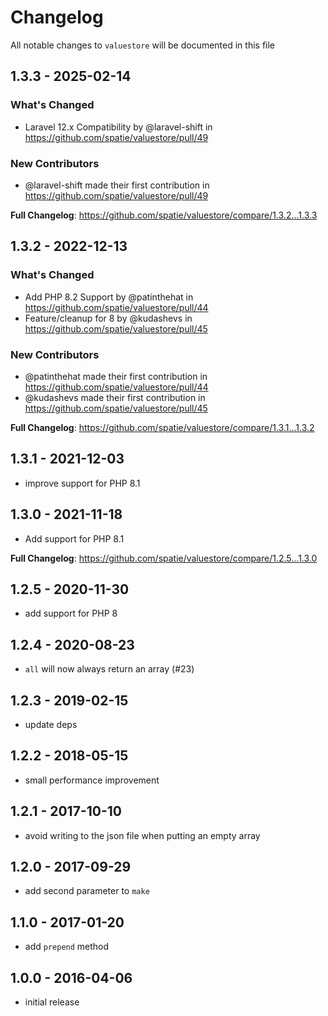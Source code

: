 # Changelog

All notable changes to `valuestore` will be documented in this file

## 1.3.3 - 2025-02-14

### What's Changed

* Laravel 12.x Compatibility by @laravel-shift in https://github.com/spatie/valuestore/pull/49

### New Contributors

* @laravel-shift made their first contribution in https://github.com/spatie/valuestore/pull/49

**Full Changelog**: https://github.com/spatie/valuestore/compare/1.3.2...1.3.3

## 1.3.2 - 2022-12-13

### What's Changed

- Add PHP 8.2 Support by @patinthehat in https://github.com/spatie/valuestore/pull/44
- Feature/cleanup for 8 by @kudashevs in https://github.com/spatie/valuestore/pull/45

### New Contributors

- @patinthehat made their first contribution in https://github.com/spatie/valuestore/pull/44
- @kudashevs made their first contribution in https://github.com/spatie/valuestore/pull/45

**Full Changelog**: https://github.com/spatie/valuestore/compare/1.3.1...1.3.2

## 1.3.1 - 2021-12-03

- improve support for PHP 8.1

## 1.3.0 - 2021-11-18

- Add support for PHP 8.1

**Full Changelog**: https://github.com/spatie/valuestore/compare/1.2.5...1.3.0

## 1.2.5 - 2020-11-30

- add support for PHP 8

## 1.2.4 - 2020-08-23

- `all` will now always return an array (#23)

## 1.2.3 - 2019-02-15

- update deps

## 1.2.2 - 2018-05-15

- small performance improvement

## 1.2.1 - 2017-10-10

- avoid writing to the json file when putting an empty array

## 1.2.0 - 2017-09-29

- add second parameter to `make`

## 1.1.0 - 2017-01-20

- add `prepend` method

## 1.0.0 - 2016-04-06

- initial release
